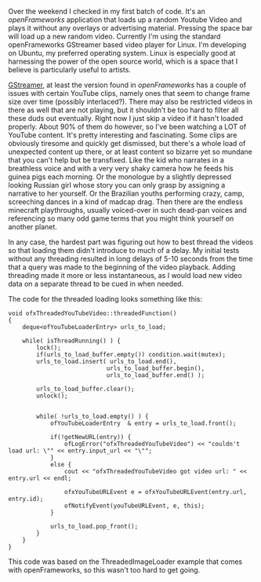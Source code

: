 Over the weekend I checked in my first batch of code. It's an *openFrameworks* application that loads up a random Youtube Video and plays it without any overlays or advertising material. Pressing the space bar will load up a new random video. Currently I'm using the standard openFrameworks GStreamer based video player for Linux. I'm developing on Ubuntu, my preferred operating system. Linux is especially good at harnessing the power of the open source world, which is a space that I believe is particularly useful to artists.

[GStreamer](gstreamer.freedesktop.org), at least the version found in *openFrameworks* has a couple of issues with certain YouTube clips, namely ones that seem to change frame size over time (possibly interlaced?). There may also be restricted videos in there as well that are not playing, but it shouldn't be too hard to filter all these duds out eventually. Right now I just skip a video if it hasn't loaded properly. About 90% of them do however, so I've been watching a LOT of YouTube content. It's pretty interesting and fascinating. Some clips are obviously tiresome and quickly get dismissed, but there's a whole load of unexpected content up there, or at least content so bizarre yet so mundane that you can't help but be transfixed. Like the kid who narrates in a breathless voice and with a very very shaky camera how he feeds his guinea pigs each morning. Or the monologue by a slightly depressed looking Russian girl whose story you can only grasp by assigning a narrative to her yourself. Or the Brazilian youths performing crazy, camp, screeching dances in a kind of madcap drag. Then there are the endless minecraft playthroughs, usually voiced-over in such dead-pan voices and referencing so many odd game terms that you might think yourself on another planet.

In any case, the hardest part was figuring out how to best thread the videos so that loading them didn't introduce to much of a delay. My initial tests without any threading resulted in long delays of 5-10 seconds from the time that a query was made to the beginning of the video playback. Adding threading made it more or less instantaneous, as I would load new video data on a separate thread to be cued in when needed.

The code for the threaded loading looks something like this:
```
void ofxThreadedYouTubeVideo::threadedFunction()
{
    deque<ofYouTubeLoaderEntry> urls_to_load;

	while( isThreadRunning() ) {
		lock();
		if(urls_to_load_buffer.empty()) condition.wait(mutex);
		urls_to_load.insert( urls_to_load.end(),
							urls_to_load_buffer.begin(),
							urls_to_load_buffer.end() );

		urls_to_load_buffer.clear();
		unlock();


        while( !urls_to_load.empty() ) {
            ofYouTubeLoaderEntry  & entry = urls_to_load.front();

            if(!getNewURL(entry)) {
                ofLogError("ofxThreadedYouTubeVideo") << "couldn't load url: \"" << entry.input_url << "\"";
            }
            else {
                cout << "ofxThreadedYouTubeVideo got video url: " << entry.url << endl;

                ofxYouTubeURLEvent e = ofxYouTubeURLEvent(entry.url, entry.id);
                ofNotifyEvent(youTubeURLEvent, e, this);
            }

    		urls_to_load.pop_front();
        }
	}
}
```
This code was based on the ThreadedImageLoader example that comes with openFrameworks, so this wasn't too hard to get going.
